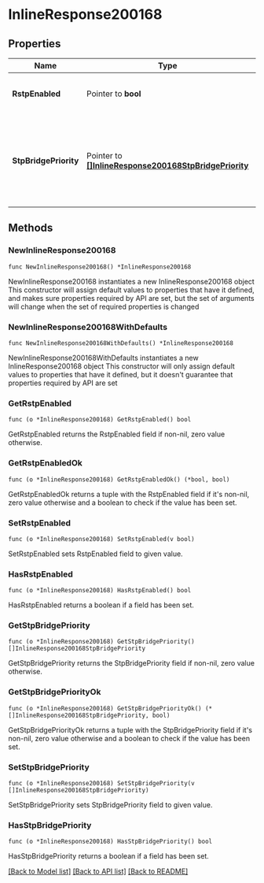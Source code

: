 # InlineResponse200168

## Properties

Name | Type | Description | Notes
------------ | ------------- | ------------- | -------------
**RstpEnabled** | Pointer to **bool** | The spanning tree protocol status in network | [optional] 
**StpBridgePriority** | Pointer to [**[]InlineResponse200168StpBridgePriority**](InlineResponse200168StpBridgePriority.md) | STP bridge priority for switches/stacks or switch templates. An empty array will clear the STP bridge priority settings. | [optional] 

## Methods

### NewInlineResponse200168

`func NewInlineResponse200168() *InlineResponse200168`

NewInlineResponse200168 instantiates a new InlineResponse200168 object
This constructor will assign default values to properties that have it defined,
and makes sure properties required by API are set, but the set of arguments
will change when the set of required properties is changed

### NewInlineResponse200168WithDefaults

`func NewInlineResponse200168WithDefaults() *InlineResponse200168`

NewInlineResponse200168WithDefaults instantiates a new InlineResponse200168 object
This constructor will only assign default values to properties that have it defined,
but it doesn't guarantee that properties required by API are set

### GetRstpEnabled

`func (o *InlineResponse200168) GetRstpEnabled() bool`

GetRstpEnabled returns the RstpEnabled field if non-nil, zero value otherwise.

### GetRstpEnabledOk

`func (o *InlineResponse200168) GetRstpEnabledOk() (*bool, bool)`

GetRstpEnabledOk returns a tuple with the RstpEnabled field if it's non-nil, zero value otherwise
and a boolean to check if the value has been set.

### SetRstpEnabled

`func (o *InlineResponse200168) SetRstpEnabled(v bool)`

SetRstpEnabled sets RstpEnabled field to given value.

### HasRstpEnabled

`func (o *InlineResponse200168) HasRstpEnabled() bool`

HasRstpEnabled returns a boolean if a field has been set.

### GetStpBridgePriority

`func (o *InlineResponse200168) GetStpBridgePriority() []InlineResponse200168StpBridgePriority`

GetStpBridgePriority returns the StpBridgePriority field if non-nil, zero value otherwise.

### GetStpBridgePriorityOk

`func (o *InlineResponse200168) GetStpBridgePriorityOk() (*[]InlineResponse200168StpBridgePriority, bool)`

GetStpBridgePriorityOk returns a tuple with the StpBridgePriority field if it's non-nil, zero value otherwise
and a boolean to check if the value has been set.

### SetStpBridgePriority

`func (o *InlineResponse200168) SetStpBridgePriority(v []InlineResponse200168StpBridgePriority)`

SetStpBridgePriority sets StpBridgePriority field to given value.

### HasStpBridgePriority

`func (o *InlineResponse200168) HasStpBridgePriority() bool`

HasStpBridgePriority returns a boolean if a field has been set.


[[Back to Model list]](../README.md#documentation-for-models) [[Back to API list]](../README.md#documentation-for-api-endpoints) [[Back to README]](../README.md)


